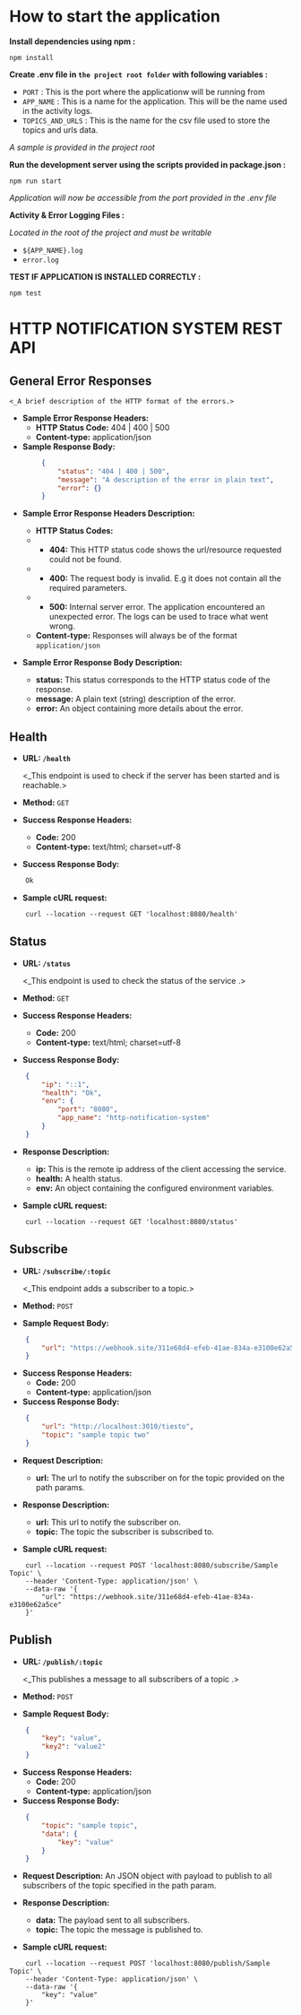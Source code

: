 # How to start the application

**Install dependencies using npm :**

`npm install`

**Create .env file in `the project root folder` with following variables :**

-   `PORT` : This is the port where the applicationw will be running from
-   `APP_NAME` : This is a name for the application. This will be the name used in the activity logs.
-   `TOPICS_AND_URLS` : This is the name for the csv file used to store the topics and urls data.

*A sample is provided in the project root*

**Run the development server using the scripts provided in package.json :**

`npm run start`

*Application will now be accessible from the port provided in the .env file*

**Activity & Error Logging  Files :**

*Located in the root of the project and must be writable*

- `${APP_NAME}.log`
- `error.log`

**TEST IF APPLICATION IS INSTALLED CORRECTLY :**

`npm test`


**HTTP NOTIFICATION SYSTEM REST API**
====

**General Error Responses**
----
    <_A brief description of the HTTP format of the errors.>

* **Sample Error Response Headers:**
    * **HTTP Status Code:** 404 | 400 | 500 <br />
    * **Content-type:** application/json <br />
* **Sample Response Body:**
```json
        {
            "status": "404 | 400 | 500",
            "message": "A description of the error in plain text",
            "error": {}
        }
```
* **Sample Error Response Headers Description:**
    * **HTTP Status Codes:** <br />
    * * **404:** This HTTP status code shows the url/resource requested could not be found. <br />
    * * **400:** The request body is invalid. E.g it does not contain all the required parameters. <br />
    * * **500:** Internal server error. The application encountered an unexpected error. The logs can be used to trace what went wrong. <br />
    * **Content-type:** Responses will always be of the format `application/json` <br />

* **Sample Error Response Body Description:**
    * **status:**  This status corresponds to the HTTP status code of the response. <br />
    * **message:**  A plain text (string) description of the error. <br />
    * **error:**  An object containing more details about the error. <br />

**Health**
----
* **URL: `/health`**

    <_This endpoint is used to check if the server has been started and is reachable.>

* **Method:**
  `GET`

* **Success Response Headers:**
  * **Code:** 200 <br />
  * **Content-type:** text/html; charset=utf-8 <br />
* **Success Response Body:** 
```html
    Ok
```

* **Sample cURL request:**
```console
    curl --location --request GET 'localhost:8080/health'
```



**Status**
----
* **URL: `/status`**

    <_This endpoint is used to check the status of the service .>

* **Method:**
  `GET`

* **Success Response Headers:**
  * **Code:** 200 <br />
  * **Content-type:** text/html; charset=utf-8 <br />
* **Success Response Body:** 
```json
    {
        "ip": "::1",
        "health": "Ok",
        "env": {
            "port": "8080",
            "app_name": "http-notification-system"
        }
    }   
```
* **Response Description:**
    * **ip:**  This is the remote ip address of the client accessing the service. <br />
    * **health:**  A health status. <br />
    * **env:**  An object containing the configured environment variables. <br />


* **Sample cURL request:**
```console
    curl --location --request GET 'localhost:8080/status'
```


**Subscribe**
----
* **URL: `/subscribe/:topic`**

    <_This endpoint adds a subscriber to a topic.>

* **Method:**
  `POST`

* **Sample Request Body:** 
```json
    {
        "url": "https://webhook.site/311e68d4-efeb-41ae-834a-e3100e62a5ce"
    }
```

* **Success Response Headers:**
  * **Code:** 200 <br />
  * **Content-type:** application/json <br />
* **Success Response Body:** 
```json
    {
        "url": "http://localhost:3010/tiesto",
        "topic": "sample topic two"
    } 
```

* **Request Description:**
    * **url:**  The url to notify the subscriber on for the topic provided on the path params. <br />

* **Response Description:**
    * **url:**  This url to notify the subscriber on. <br />
    * **topic:**  The topic the subscriber is subscribed to. <br />


* **Sample cURL request:**
```console
    curl --location --request POST 'localhost:8080/subscribe/Sample Topic' \
    --header 'Content-Type: application/json' \
    --data-raw '{
        "url": "https://webhook.site/311e68d4-efeb-41ae-834a-e3100e62a5ce"
    }'
```

**Publish**
----
* **URL: `/publish/:topic`**

    <_This publishes a message to all subscribers of a topic .>

* **Method:**
  `POST`

* **Sample Request Body:** 
```json
    {
        "key": "value",
        "key2": "value2"
    }
```

* **Success Response Headers:**
  * **Code:** 200 <br />
  * **Content-type:** application/json <br />
* **Success Response Body:** 
```json
    {
        "topic": "sample topic",
        "data": {
            "key": "value"
        }
    }
```

* **Request Description:**
    An JSON object with payload to publish to all subscribers of the topic specified in the path param. <br />

* **Response Description:**
    * **data:**  The payload sent to all subscribers. <br />
    * **topic:**  The topic the message is published to. <br />

* **Sample cURL request:**
```console
    curl --location --request POST 'localhost:8080/publish/Sample Topic' \
    --header 'Content-Type: application/json' \
    --data-raw '{
        "key": "value"
    }'
```